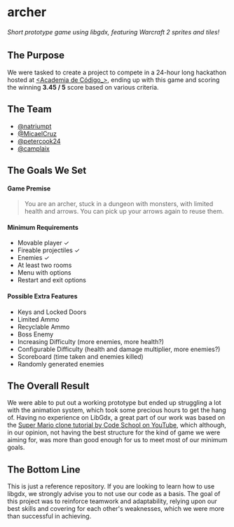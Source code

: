 # archer
###### Short prototype game using libgdx, featuring Warcraft 2 sprites and tiles!
## The Purpose
We were tasked to create a project to compete in a 24-hour long hackathon hosted at [<Academia de Código_>](https://www.academiadecodigo.org), ending up with this game and scoring the winning **3.45 / 5** score based on various criteria.
## The Team
- [@natriumpt](https://github.com/natriumpt/)
- [@MicaelCruz](https://github.com/MicaelCruz/)
- [@petercook24](https://github.com/petercook24/)
- [@camplaix](https://github.com/camplaix/)
## The Goals We Set
#### Game Premise
> You are an archer, stuck in a dungeon with monsters, with limited health and arrows. You can pick up your arrows again to reuse them.
#### Minimum Requirements
- Movable player ✓
- Fireable projectiles ✓
- Enemies ✓
- At least two rooms
- Menu with options
- Restart and exit options
#### Possible Extra Features
- Keys and Locked Doors
- Limited Ammo
- Recyclable Ammo
- Boss Enemy
- Increasing Difficulty (more enemies, more health?)
- Configurable Difficulty (health and damage multiplier, more enemies?)
- Scoreboard (time taken and enemies killed)
- Randomly generated enemies
## The Overall Result
We were able to put out a working prototype but ended up struggling a lot with the animation system, which took some precious hours
to get the hang of. Having no experience on LibGdx, a great part of our work was based on the
[Super Mario clone tutorial by Code School on YouTube](https://www.youtube.com/watch?v=a8MPxzkwBwo&list=PLZm85UZQLd2SXQzsF-a0-pPF6IWDDdrXt),
 which although, in our opinion, not having the best structure for the kind of game we were aiming for, was more than good enough for us to
 meet most of our minimum goals.
 ## The Bottom Line
 This is just a reference repository. If you are looking to learn how to use libgdx, we strongly advise you to not use our code as a basis.
 The goal of this project was to reinforce teamwork and adaptability, relying upon our best skills and covering for each other's weaknesses, 
 which we were more than successful in achieving.
